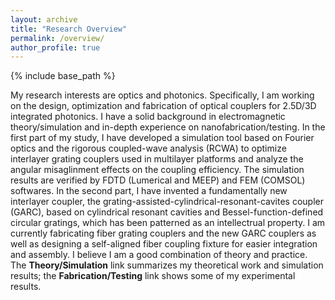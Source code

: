 ```yaml
---
layout: archive
title: "Research Overview"
permalink: /overview/
author_profile: true
---
```


{% include base_path %}

My research interests are optics and photonics. Specifically, I am working on the design, optimization and fabrication of optical couplers for 2.5D/3D integrated photonics. I have a solid background in electromagnetic theory/simulation and in-depth experience on nanofabrication/testing. In the first part of my study, I have developed a simulation tool based on Fourier optics and the rigorous coupled-wave analysis (RCWA) to optimize interlayer grating couplers used in multilayer platforms and analyze the angular misaglinment effects on the coupling efficiency. The simulation results are verified by FDTD (Lumerical and MEEP) and FEM (COMSOL) softwares. In the second part, I have invented a fundamentally new interlayer coupler, the grating-assisted-cylindrical-resonant-cavites coupler (GARC), based on cylindrical resonant cavities and Bessel-function-defined circular gratings, which has been patterned as an intellectrual property. I am currently fabricating fiber grating couplers and the new GARC couplers as well as designing a self-aligned fiber coupling fixture for easier integration and assembly. I believe I am a good combination of theory and practice.<br/>
The **Theory/Simulation** link summarizes my theoretical work and simulation results; the **Fabrication/Testing** link shows some of my experimental results. 
